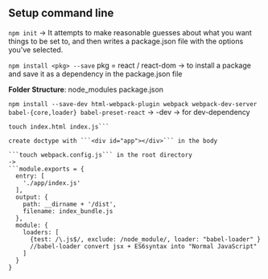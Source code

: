 ## Setup command line

```npm init```
-> It attempts to make reasonable guesses about what you want things to be set to, and then writes a package.json file with the options you've selected.

```npm install <pkg> --save``` pkg = react / react-dom
-> to install a package and save it as a dependency in the package.json file

__Folder Structure__:
node_modules	package.json

```npm install --save-dev html-webpack-plugin webpack webpack-dev-server babel-{core,loader} babel-preset-react```
-> -dev -> for dev-dependency

```mkdir app && cd app
touch index.html index.js```

create doctype with ```<div id="app"></div>``` in the body

```touch webpack.config.js``` in the root directory
->
```module.exports = {
  entry: [
    './app/index.js'
  ],
  output: {
    path: __dirname + '/dist',
    filename: index_bundle.js
  },
  module: {
    loaders: [
      {test: /\.js$/, exclude: /node_module/, loader: "babel-loader" }
      //babel-loader convert jsx + ES6syntax into "Normal JavaScript"
    ]
  }
}
```
